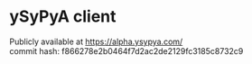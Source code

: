 # ySyPyA client

Publicly available at https://alpha.ysypya.com/  
commit hash: f866278e2b0464f7d2ac2de2129fc3185c8732c9